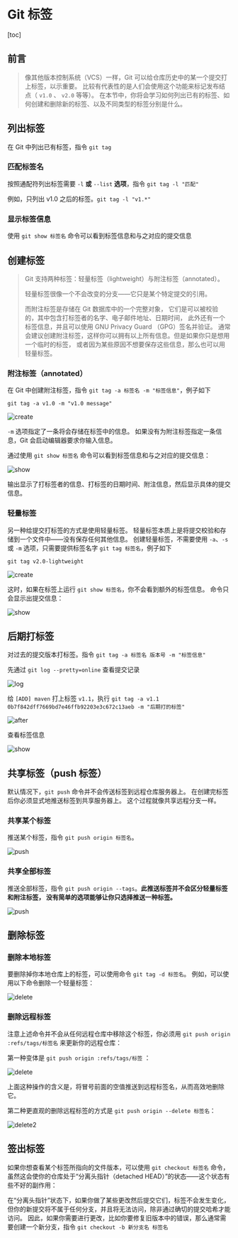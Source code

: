 # Git 标签

[toc]

## 前言

> 像其他版本控制系统（VCS）一样，Git 可以给仓库历史中的某一个提交打上标签，以示重要。 比较有代表性的是人们会使用这个功能来标记发布结点（ `v1.0` 、 `v2.0` 等等）。 在本节中，你将会学习如何列出已有的标签、如何创建和删除新的标签、以及不同类型的标签分别是什么。

## 列出标签

在 Git 中列出已有标签，指令 `git tag`

### 匹配标签名

按照通配符列出标签需要 `-l` **或** `--list` **选项**，指令 `git tag -l "匹配"`

例如，只列出 v1.0 之后的标签。`git tag -l "v1.*"`

### 显示标签信息

使用 `git show 标签名` 命令可以看到标签信息和与之对应的提交信息

## 创建标签

> Git 支持两种标签：轻量标签（lightweight）与附注标签（annotated）。
>
> 轻量标签很像一个不会改变的分支——它只是某个特定提交的引用。
>
> 而附注标签是存储在 Git 数据库中的一个完整对象， 它们是可以被校验的，其中包含打标签者的名字、电子邮件地址、日期时间， 此外还有一个标签信息，并且可以使用 GNU Privacy Guard （GPG）签名并验证。 通常会建议创建附注标签，这样你可以拥有以上所有信息。但是如果你只是想用一个临时的标签， 或者因为某些原因不想要保存这些信息，那么也可以用轻量标签。

### 附注标签（annotated）

在 Git 中创建附注标签，指令 `git tag -a 标签名 -m "标签信息"`，例子如下

```git
git tag -a v1.0 -m "v1.0 message"
```

![create](../images/tag/createAnnotated.png)

`-m` 选项指定了一条将会存储在标签中的信息。 如果没有为附注标签指定一条信息，Git 会启动编辑器要求你输入信息。

通过使用 `git show 标签名` 命令可以看到标签信息和与之对应的提交信息：

![show](../images/tag/createAnnotated.png)

输出显示了打标签者的信息、打标签的日期时间、附注信息，然后显示具体的提交信息。

### 轻量标签

另一种给提交打标签的方式是使用轻量标签。 轻量标签本质上是将提交校验和存储到一个文件中——没有保存任何其他信息。 创建轻量标签，不需要使用 `-a`、`-s` 或 `-m` 选项，只需要提供标签名字 `git tag 标签名`，例子如下

```git
git tag v2.0-lightweight
```

![create](../images/tag/createLightweight.png)

这时，如果在标签上运行 `git show 标签名`，你不会看到额外的标签信息。 命令只会显示出提交信息：

![show](../images/tag/showLightweight.png)

## 后期打标签

对过去的提交版本打标签。指令 `git tag -a 标签名 版本号 -m "标签信息"`

先通过 `git log --pretty=online` 查看提交记录

![log](../images/tag/log.png)

给 `[ADD] maven` 打上标签 `v1.1`，执行 `git tag -a v1.1 0b7f842dff7669bd7e46ffb92203e3c672c13aeb -m "后期打的标签"`

![after](../images/tag/afterAnnotated.png)

查看标签信息

![show](../images/tag/showAfterAnnotated.png)

## 共享标签（push 标签）

默认情况下，`git push` 命令并不会传送标签到远程仓库服务器上。 在创建完标签后你必须显式地推送标签到共享服务器上。 这个过程就像共享远程分支一样。

### 共享某个标签

推送某个标签，指令 `git push origin 标签名`。

![push](../images/tag/push.png)

### 共享全部标签

推送全部标签，指令 `git push origin --tags`。**此推送标签并不会区分轻量标签和附注标签， 没有简单的选项能够让你只选择推送一种标签。**

![push](../images/tag/pushTags.png)

## 删除标签

### 删除本地标签

要删除掉你本地仓库上的标签，可以使用命令 `git tag -d 标签名`。 例如，可以使用以下命令删除一个轻量标签：

![delete](../images/tag/delete.png)

### 删除远程标签

注意上述命令并不会从任何远程仓库中移除这个标签，你必须用 `git push origin :refs/tags/标签名` 来更新你的远程仓库：

第一种变体是 `git push origin :refs/tags/标签` ：

![delete](../images/tag/pushDelete.png)

上面这种操作的含义是，将冒号前面的空值推送到远程标签名，从而高效地删除它。

第二种更直观的删除远程标签的方式是 `git push origin --delete 标签名`：

![delete2](../images/tag/pushDelete2.png)

## 签出标签

如果你想查看某个标签所指向的文件版本，可以使用 `git checkout 标签名` 命令， 虽然这会使你的仓库处于“分离头指针（detached HEAD）”的状态——这个状态有些不好的副作用：

在“分离头指针”状态下，如果你做了某些更改然后提交它们，标签不会发生变化， 但你的新提交将不属于任何分支，并且将无法访问，除非通过确切的提交哈希才能访问。 因此，如果你需要进行更改，比如你要修复旧版本中的错误，那么通常需要创建一个新分支，指令 `git checkout -b 新分支名 标签名`




